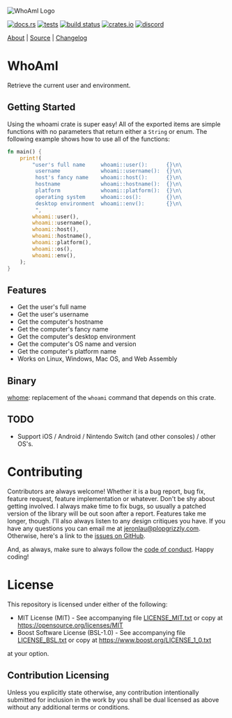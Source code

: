 ![WhoAmI Logo](https://libcala.github.io/whoami/icon.svg)

[![docs.rs](https://docs.rs/whoami/badge.svg)](https://docs.rs/whoami)
[![tests](https://github.com/libcala/whoami/workflows/tests/badge.svg)](https://github.com/libcala/whoami/actions?query=workflow%3Atests)
[![build status](https://api.travis-ci.com/libcala/whoami.svg?branch=master)](https://travis-ci.com/libcala/whoami)
[![crates.io](https://img.shields.io/crates/v/whoami.svg)](https://crates.io/crates/whoami)
[![discord](https://img.shields.io/badge/discord-Cala%20Project-green.svg)](https://discord.gg/nXwF59K)

[About](https://libcala.github.io/whoami) |
[Source](https://github.com/libcala/whoami) |
[Changelog](https://github.com/libcala/whoami/blob/master/CHANGELOG.md)

# WhoAmI
Retrieve the current user and environment.

## Getting Started
Using the whoami crate is super easy!  All of the exported items are simple
functions with no parameters that return either a `String` or enum.  The
following example shows how to use all of the functions:

```rust
fn main() {
    print!(
        "user's full name     whoami::user():      {}\n\
         username             whoami::username():  {}\n\
         host's fancy name    whoami::host():      {}\n\
         hostname             whoami::hostname():  {}\n\
         platform             whoami::platform():  {}\n\
         operating system     whoami::os():        {}\n\
         desktop environment  whoami::env():       {}\n\
         ",
        whoami::user(),
        whoami::username(),
        whoami::host(),
        whoami::hostname(),
        whoami::platform(),
        whoami::os(),
        whoami::env(),
    );
}
```

## Features
* Get the user's full name
* Get the user's username
* Get the computer's hostname
* Get the computer's fancy name
* Get the computer's desktop environment
* Get the computer's OS name and version
* Get the computer's platform name
* Works on Linux, Windows, Mac OS, and Web Assembly

## Binary
[whome](https://crates.io/crates/whome): replacement of the `whoami` command that depends on this crate.

## TODO
* Support iOS / Android / Nintendo Switch (and other consoles) / other OS's.

# Contributing
Contributors are always welcome!  Whether it is a bug report, bug fix, feature
request, feature implementation or whatever.  Don't be shy about getting
involved.  I always make time to fix bugs, so usually a patched version of the
library will be out soon after a report.  Features take me longer, though.  I'll
also always listen to any design critiques you have.  If you have any questions
you can email me at jeronlau@plopgrizzly.com.  Otherwise, here's a link to the
[issues on GitHub](https://github.com/libcala/whoami/issues).

And, as always, make sure to always follow the
[code of conduct](https://github.com/libcala/whoami/blob/master/CODEOFCONDUCT.md).
Happy coding!

# License
This repository is licensed under either of the following:

- MIT License (MIT) - See accompanying file
  [LICENSE_MIT.txt](https://github.com/libcala/whoami/blob/master/LICENSE_MIT.txt)
  or copy at https://opensource.org/licenses/MIT
- Boost Software License (BSL-1.0) - See accompanying file
  [LICENSE_BSL.txt](https://github.com/libcala/whoami/blob/master/LICENSE_BSL.txt)
  or copy at https://www.boost.org/LICENSE_1_0.txt

at your option.

## Contribution Licensing
Unless you explicitly state otherwise, any contribution intentionally submitted
for inclusion in the work by you shall be dual licensed as above without any
additional terms or conditions.
